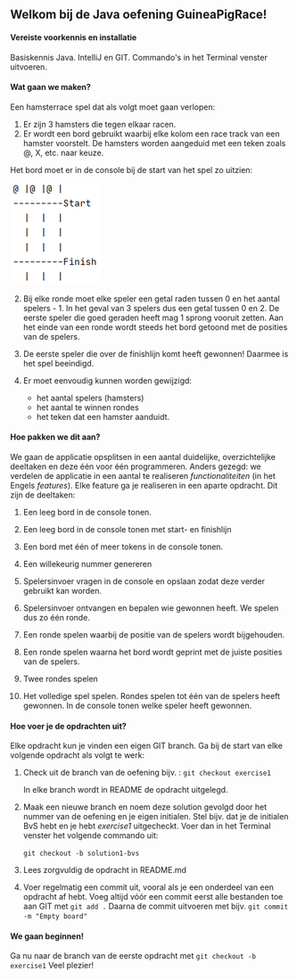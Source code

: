 ## Welkom bij de Java oefening GuineaPigRace!

#### Vereiste voorkennis en installatie

Basiskennis Java. IntelliJ en GIT. Commando's in het Terminal venster uitvoeren.

#### Wat gaan we maken?

Een hamsterrace spel dat als volgt moet gaan verlopen:

1. Er zijn 3 hamsters die tegen elkaar racen.
2. Er wordt een bord gebruikt waarbij elke kolom een race track van een hamster voorstelt. De hamsters worden aangeduid met een teken zoals @, X, etc. naar keuze.

Het bord moet er in de console bij de start van het spel zo uitzien:

![example](./resources/ExampleBoard.png)

2. Bij elke ronde moet elke speler een getal raden tussen 0 en het aantal spelers - 1. In het geval van 3 spelers dus een getal tussen 0 en 2. De eerste speler die goed geraden heeft mag 1 sprong vooruit zetten. Aan het einde van een ronde wordt steeds het bord getoond met de posities van de spelers. 

3. De eerste speler die over de finishlijn komt heeft gewonnen! Daarmee is het spel beeindigd.

4. Er moet eenvoudig kunnen worden gewijzigd:

	- het aantal spelers (hamsters)
	- het aantal te winnen rondes
	- het teken dat een hamster aanduidt.


#### Hoe pakken we dit aan?

We gaan de applicatie opsplitsen in een aantal duidelijke, overzichtelijke deeltaken en deze één voor één programmeren. Anders gezegd: we verdelen de applicatie in een aantal te realiseren _functionaliteiten_ (in het Engels _features_). Elke feature ga je realiseren in een aparte opdracht. Dit zijn de deeltaken:

1. Een leeg bord in de console tonen.

2. Een leeg bord in de console tonen met start- en finishlijn

3. Een bord met één of meer tokens in de console tonen.

4. Een willekeurig nummer genereren

5. Spelersinvoer vragen in de console en opslaan zodat deze verder gebruikt kan worden.

6. Spelersinvoer ontvangen en bepalen wie gewonnen heeft. We spelen dus zo één ronde.

7. Een ronde spelen waarbij de positie van de spelers wordt bijgehouden.

8. Een ronde spelen waarna het bord wordt geprint met de juiste posities van de spelers.

9. Twee rondes spelen

10. Het volledige spel spelen. Rondes spelen tot één van de spelers heeft gewonnen. In de console tonen welke speler heeft gewonnen.

#### Hoe voer je de opdrachten uit?

Elke opdracht kun je vinden een eigen GIT branch. Ga bij de start van elke volgende opdracht als volgt te werk:

1. Check uit de branch van de oefening bijv. :
    `git checkout exercise1`

    In elke branch wordt in README de opdracht uitgelegd.    
    
2. Maak een nieuwe branch en noem deze solution gevolgd door het nummer van de oefening en je eigen initialen. Stel bijv. dat je de initialen BvS hebt en je hebt _exercise1_ uitgecheckt. Voer dan in het Terminal venster het volgende commando uit:

   `git checkout -b solution1-bvs`

3. Lees zorgvuldig de opdracht in README.md

4. Voer regelmatig een commit uit, vooral als je een onderdeel van een opdracht af hebt. 
   Voeg altijd vóór een commit eerst alle bestanden toe aan GIT met `git add .` Daarna de commit uitvoeren met bijv. `git commit -m "Empty board"`

#### We gaan beginnen!

Ga nu naar de branch van de eerste opdracht met `git checkout -b exercise1` Veel plezier!